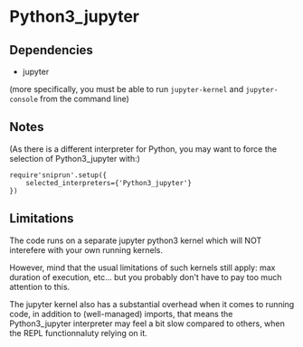 # Python3_jupyter

## Dependencies
- jupyter

(more specifically, you must be able to run `jupyter-kernel` and `jupyter-console` from the command line)

## Notes


(As there is a different interpreter for Python, you may want to force the selection of Python3_jupyter with:)
```
require'sniprun'.setup({
    selected_interpreters={'Python3_jupyter'}
})
```


## Limitations

The code runs on a separate jupyter python3 kernel which will NOT interefere with your own running kernels.

However, mind that the usual limitations of such kernels still apply: max duration of execution, etc... but you probably don't have to pay too much attention to this.


The jupyter kernel also has a substantial overhead when it comes to running code, in addition to (well-managed) imports, that means the Python3_jupyter interpreter may feel a bit slow compared to others, when the REPL functionnaluty relying on it.






























